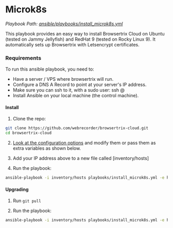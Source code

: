 # Microk8s

*Playbook Path: [ansible/playbooks/install_microk8s.yml](https://github.com/webrecorder/browsertrix-cloud/blob/main/ansible/playbooks/install_microk8s.yml)*

This playbook provides an easy way to install Browsertrix Cloud on Ubuntu (tested on Jammy Jellyfish) and RedHat 9 (tested on Rocky Linux 9). It automatically sets up Browsertrix with Letsencrypt certificates.

### Requirements

To run this ansible playbook, you need to:

- Have a server / VPS where browsertrix will run.
- Configure a DNS A Record to point at your server's IP address.
- Make sure you can ssh to it, with a sudo user: ssh <your-user>@<your-domain>
- Install Ansible on your local machine (the control machine).

#### Install

1. Clone the repo:
```zsh
git clone https://github.com/webrecorder/browsertrix-cloud.git
cd browsertrix-cloud
```

2. [Look at the configuration options](https://github.com/webrecorder/browsertrix-cloud/blob/main/ansible/group_vars/microk8s/main.yml) and modify them or pass them as extra variables as shown below. 

3. Add your IP address above to a new file called [inventory/hosts]

4. Run the playbook:
```zsh
ansible-playbook -i inventory/hosts playbooks/install_microk8s.yml -e host_ip="1.2.3.4" -e domain_name="yourdomain.com" -e your_user="your_vps_admin_user"
```

#### Upgrading

1. Run `git pull`

2. Run the playbook:
```zsh
ansible-playbook -i inventory/hosts playbooks/install_microk8s.yml -e host_ip="1.2.3.4" -e domain_name="yourdomain.com" -t helm_upgrade
```
